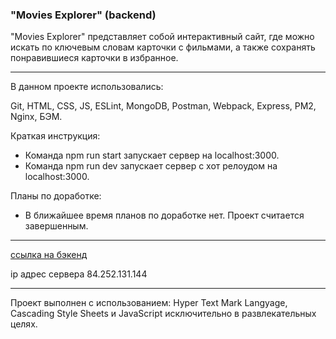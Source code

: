 ### **"Movies Explorer" (backend)** 

 "Movies Explorer" представляет собой интерактивный сайт, где можно искать по ключевым словам карточки с фильмами, а также сохранять понравившиеся карточки в избранное.

---

 В данном проекте использовались: 

 Git, HTML, CSS, JS, ESLint, MongoDB, Postman, Webpack, Express, PM2, Nginx, БЭМ.

 Краткая инструкция:

 - Команда npm run start запускает сервер на localhost:3000.
 - Команда npm run dev запускает сервер с хот релоудом на localhost:3000.

 Планы по доработке:

 - В ближайшее время планов по доработке нет. Проект считается завершенным.

---

 [ссылка на бэкенд](https://api.prof.movies.explorer.nomoredomains.club/)

 ip адрес сервера 84.252.131.144

---

 Проект выполнен с использованием: Hyper Text Mark Langyage, Cascading Style Sheets и JavaScript исключительно в развлекательных целях.

